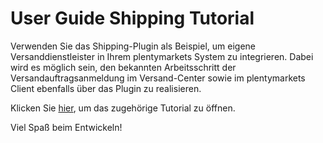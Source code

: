 # User Guide Shipping Tutorial

Verwenden Sie das Shipping-Plugin als Beispiel, um  eigene Versanddienstleister in Ihrem plentymarkets System zu integrieren. Dabei wird es möglich sein, den bekannten Arbeitsschritt der Versandauftragsanmeldung im Versand-Center sowie im plentymarkets Client ebenfalls über das Plugin zu realisieren. 

Klicken Sie [hier](https://developers.plentymarkets.com/tutorials/shipping), um das zugehörige Tutorial zu öffnen.

Viel Spaß beim Entwickeln!